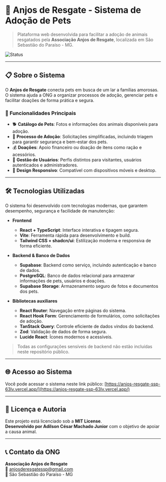 # 🐾 Anjos de Resgate - Sistema de Adoção de Pets

> Plataforma web desenvolvida para facilitar a adoção de animais resgatados pela **Associação Anjos de Resgate**, localizada em São Sebastião do Paraíso - MG.

![Status](https://img.shields.io/badge/Status-Ativo-success)

---

## 📋 Sobre o Sistema

O **Anjos de Resgate** conecta pets em busca de um lar a famílias amorosas.  
O sistema ajuda a ONG a organizar processos de adoção, gerenciar pets e facilitar doações de forma prática e segura.

### 🎯 Funcionalidades Principais

- 🐕 **Catálogo de Pets**: Fotos e informações dos animais disponíveis para adoção.  
- 📝 **Processo de Adoção**: Solicitações simplificadas, incluindo triagem para garantir segurança e bem-estar dos pets.  
- 💰 **Doações**: Apoio financeiro ou doação de itens como ração e acessórios.  
- 👥 **Gestão de Usuários**: Perfis distintos para visitantes, usuários autenticados e administradores.  
- 📱 **Design Responsivo**: Compatível com dispositivos móveis e desktop.  

---

## 🛠️ Tecnologias Utilizadas

O sistema foi desenvolvido com tecnologias modernas, que garantem desempenho, segurança e facilidade de manutenção:

- **Frontend**  
  - **React + TypeScript**: Interface interativa e tipagem segura.  
  - **Vite**: Ferramenta rápida para desenvolvimento e build.  
  - **Tailwind CSS + shadcn/ui**: Estilização moderna e responsiva de forma eficiente.  

- **Backend & Banco de Dados**  
  - **Supabase**: Backend como serviço, incluindo autenticação e banco de dados.  
  - **PostgreSQL**: Banco de dados relacional para armazenar informações de pets, usuários e doações.  
  - **Supabase Storage**: Armazenamento seguro de fotos e documentos dos pets.  

- **Bibliotecas auxiliares**  
  - **React Router**: Navegação entre páginas do sistema.  
  - **React Hook Form**: Gerenciamento de formulários, como solicitações de adoção.  
  - **TanStack Query**: Controle eficiente de dados vindos do backend.  
  - **Zod**: Validação de dados de forma segura.  
  - **Lucide React**: Ícones modernos e acessíveis.  

> Todas as configurações sensíveis de backend não estão incluídas neste repositório público.

---

## 🌐 Acesso ao Sistema

Você pode acessar o sistema neste link público: [https://anjos-resgate-ssp-63lv.vercel.app/](https://anjos-resgate-ssp-63lv.vercel.app/)

---

## 📄 Licença e Autoria

Este projeto está licenciado sob a **MIT License**.  
**Desenvolvido por Adilson César Machado Junior** com o objetivo de apoiar a causa animal.

---

## 📞 Contato da ONG

**Associação Anjos de Resgate**  
📧 anjosderesgatessp@gmail.com  
📍 São Sebastião do Paraíso - MG
